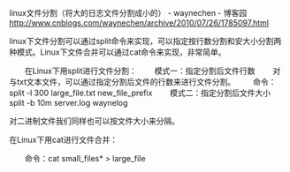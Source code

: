 

linux文件分割（将大的日志文件分割成小的） - waynechen - 博客园 
http://www.cnblogs.com/waynechen/archive/2010/07/26/1785097.html

linux下文件分割可以通过split命令来实现，可以指定按行数分割和安大小分割两种模式。Linux下文件合并可以通过cat命令来实现，非常简单。

　　在Linux下用split进行文件分割：
　　模式一：指定分割后文件行数
　　对与txt文本文件，可以通过指定分割后文件的行数来进行文件分割。
　　命令：split -l 300 large_file.txt new_file_prefix
　　模式二：指定分割后文件大小
 split -b 10m server.log waynelog

对二进制文件我们同样也可以按文件大小来分隔。

 

在Linux下用cat进行文件合并：

　　命令：cat small_files* > large_file